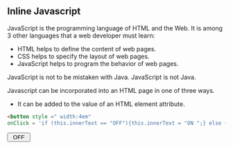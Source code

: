 ## Inline Javascript

JavaScript is the programming language of HTML and the Web. It is among 3 other languages that a web developer must learn:

-   HTML helps to define the content of web pages.
-   CSS helps to specify the layout of web pages.
-   JavaScript helps to program the behavior of web pages.

JavaScript is not to be mistaken with Java. JavaScript is not Java.

Javascript can be incorporated into an HTML page in one of three ways.

-   It can be added to the value of an HTML element attribute.

```HTML
<button style =" width:4em"
onClick = 'if (this.innerText == "OFF"){this.innerText = "ON ";} else {this.innerText = "OFF";}' >OFF</button>
```

<button style =" width:4em" 
onClick = 'if (this.innerText == "OFF"){this.innerText = "ON ";} else {this.innerText = "OFF";}' >OFF</button>
